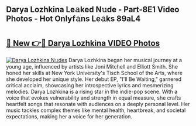 ## Darya Lozhkina Le𝚊ked N𝚞de - Part-8E1 Video Photos - Hot Onlyf𝚊ns Le𝚊ks 89aL4

# <h2><a href="http://ac12721.deff.icu/?id=Darya+Lozhkina">🔗 New 👉🔴 Darya Lozhkina VIDEO Photos</a></h2>

[![Darya Lozhkina N𝚞des](https://i.imgur.com/rIISA9y.gif)](http://ac12721.deff.icu/?id=Darya+Lozhkina)
Darya Lozhkina began her musical journey at a young age, influenced by artists like Joni Mitchell and Elliott Smith. She honed her skills at New York University's Tisch School of the Arts, where she developed her unique style. Her debut EP, "I'll Be Waiting," garnered critical acclaim, showcasing her introspective lyrics and mesmerizing melodies. Darya Lozhkina is a rising star in the indie-pop scene. With a voice that evokes vulnerability and strength in equal measure, she crafts heartfelt songs that resonate with audiences on a deeply personal level. Her music tackles complex themes like mental health, heartbreak, and societal expectations, making her a voice for her generation.
